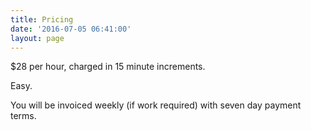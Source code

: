 ```yaml
---
title: Pricing
date: '2016-07-05 06:41:00'
layout: page
---
```

$28 per hour, charged in 15 minute increments.

Easy.

You will be invoiced weekly (if work required) with seven day payment terms.